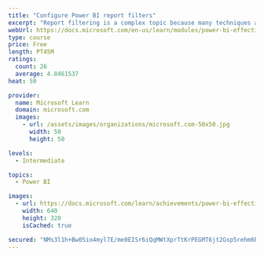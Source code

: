 ```yaml
---
title: "Configure Power BI report filters"
excerpt: "Report filtering is a complex topic because many techniques are available for filtering a Microsoft Power BI report. However, with complexity comes control, allowing you to design reports that meet requirements and expectations."
webUrl: https://docs.microsoft.com/en-us/learn/modules/power-bi-effective-filters/
type: course
price: Free
length: PT45M
ratings:
  count: 26
  average: 4.8461537
heat: 50

provider:
  name: Microsoft Learn
  domain: microsoft.com
  images:
    - url: /assets/images/organizations/microsoft.com-50x50.jpg
      width: 50
      height: 50

levels:
  - Intermediate

topics:
  - Power BI

images:
  - url: https://docs.microsoft.com/learn/achievements/power-bi-effective-filters-social.png
    width: 640
    height: 320
    isCached: true

secured: "NMs3l1h+Bw05io4myl7E/me0EISr6iQqMWtXprTtKrPEGMT6jt2Gsp5rehm6EsSNPCOyHjvKMvosU14Lykm50PlHmvPi06/I3qWChBk24DOiNYO2Eeg9/Zek8XmNqVMQOL2CzVt8yaNFBkhnoqXAoxt1OhcMx4L7vgodd0kPgBi4xPHhdC7R7GSzUZM6kNeELFvDSxX9RhbD/naPCVn1ePhkObjfjhSf1b16Vxog+d+zPPHK73wpF+cZFOW7bIbY2q0a8afs+K4/VJRfVYwdcbvsHjqG+CTPKEc1BphJe1NRPh7p9J6pnMvpwoHoeQyXdUmhkkK8wKayjnCed2k10BBdJzlTE1Tkp+qckF2wQsW6GYRGwpSvosRcpGbQ1EBAsTH+cuqpSsKb96tTCgrh/Hj1oYdWrl1JE+wQQrEB8JU=;rhgAZk6rs9my/dIA359oHQ=="
---
```


